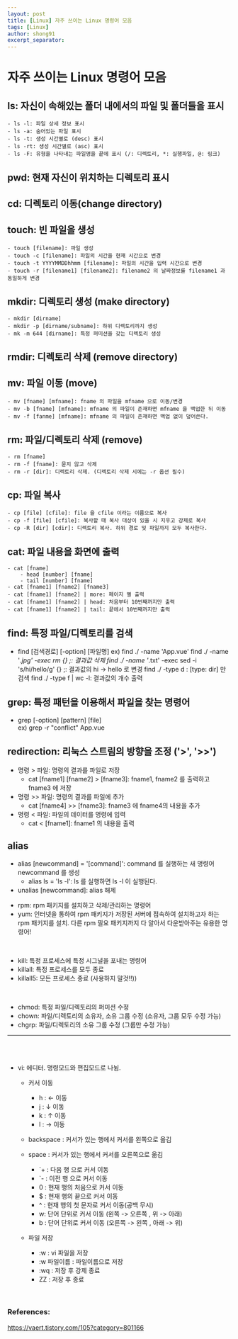 ```yaml
---
layout: post
title: [Linux] 자주 쓰이는 Linux 명령어 모음
tags: [Linux]
author: shong91
excerpt_separator: 
---
```


# 자주 쓰이는 Linux 명령어 모음

## ls: 자신이 속해있는 폴더 내에서의 파일 및 폴더들을 표시 
    - ls -l: 파일 상세 정보 표시
    - ls -a: 숨어있는 파일 표시
    - ls -t: 생성 시간별로 (desc) 표시
    - ls -rt: 생성 시간별로 (asc) 표시
    - ls -F: 유형을 나타내는 파일명을 끝에 표시 (/: 디렉토리, *: 실행파일, @: 링크)

## pwd: 현재 자신이 위치하는 디렉토리 표시

## cd: 디렉토리 이동(change directory)

## touch: 빈 파일을 생성 
    - touch [filename]: 파일 생성
    - touch -c [filename]: 파일의 시간을 현재 시간으로 변경
    - touch -t YYYYMMDDhhmm [filename]: 파일의 시간을 입력 시간으로 변경 
    - touch -r [filename1] [filename2]: filename2 의 날짜정보를 filename1 과 동일하게 변경 
    
## mkdir: 디렉토리 생성 (make directory)
    - mkdir [dirname]
    - mkdir -p [dirname/subname]: 하위 디렉토리까지 생성
    - mk -m 644 [dirname]: 특정 퍼미션을 갖는 디렉토리 생성 

## rmdir: 디렉토리 삭제 (remove directory)

## mv: 파일 이동 (move)
    - mv [fname] [mfname]: fname 의 파일을 mfname 으로 이동/변경
    - mv -b [fname] [mfname]: mfname 의 파일이 존재하면 mfname 을 백업한 뒤 이동
    - mv -f [fanme] [mfname]: mfname 의 파일이 존재하면 백업 없이 덮어쓴다. 

## rm: 파일/디렉토리 삭제 (remove)
    - rm [fname]
    - rm -f [fname]: 묻지 않고 삭제
    - rm -r [dir]: 디렉토리 삭제. (디렉토리 삭제 시에는 -r 옵션 필수)

## cp: 파일 복사
    - cp [file] [cfile]: file 을 cfile 이라는 이름으로 복사
    - cp -f [file] [cfile]: 복사할 때 복사 대상이 있을 시 지우고 강제로 복사
    - cp -R [dir] [cdir]: 디렉토리 복사. 하위 경로 및 파일까지 모두 복사한다. 

## cat: 파일 내용을 화면에 출력 
    - cat [fname]
        - head [number] [fname]
        - tail [number] [fname]
    - cat [fname1] [fname2] [fname3]
    - cat [fname1] [fname2] | more: 페이지 별 출력
    - cat [fname1] [fname2] | head: 처음부터 10번째까지만 출력
    - cat [fname1] [fname2] | tail: 끝에서 10번째까지만 출력

## find: 특정 파일/디렉토리를 검색
- find [검색경로] [-option] [파일명]
    ex) find ./ -name 'App.vue'
        find ./ -name '*.jpg' -exec rm {} \;: 결과값 삭제
        find ./ -name '*.txt' -exec sed -i 's/hi/hello/g' {} \;: 결과값의 hi -> hello 로 변경 
        find ./ -type d : [type: dir] 만 검색
        find ./ -type f | wc -l: 결과값의 개수 출력 

    
## grep: 특정 패턴을 이용해서 파일을 찾는 명령어 
- grep [-option] [pattern] [file]    
    ex) grep -r "conflict" App.vue

## redirection: 리눅스 스트림의 방향을 조정 ('>', '>>')
- 명령 > 파일: 명령의 결과를 파일로 저장
    * cat [fname1] [fname2] > [fname3]: fname1, fname2 를 출력하고 fname3 에 저장
- 명령 >> 파일: 명령의 결과를 파일에 추가
    * cat [fname4] >> [fname3]: fname3 에 fname4의 내용을 추가
- 명령 < 파일: 파일의 데이터를 명령에 입력
    * cat < [fname1]: fname1 의 내용을 출력 

## alias
- alias [newcommand] = '[command]': command 를 실행하는 새 명령어 newcommand 를 생성
    * alias ls = 'ls -l': ls 를 실행하면 ls -l 이 실행된다. 
- unalias [newcommand]: alias 해제 


* rpm: rpm 패키지를 설치하고 삭제/관리하는 명령어
* yum: 인터넷을 통하여 rpm 패키지가 저장된 서버에 접속하여 설치하고자 하는 rpm 패키지를 설치. 다른 rpm 필요 패키지까지 다 알아서 다운받아주는 유용한 명령어! 

<br>

* kill: 특정 프로세스에 특정 시그널을 포내는 명령어 
* killall: 특정 프로세스를 모두 종료
* killall5: 모든 프로세스 종료 (사용하지 말것!!))

<br>

* chmod: 특정 파일/디렉토리의 퍼미션 수정
* chown: 파일/디렉토리의 소유자, 소유 그룹 수정 (소유자, 그룹 모두 수정 가능)
* chgrp: 파일/디렉토리의 소유 그룹 수정 (그룹만 수정 가능)

- - - 

<br><br>
* vi: 에디터. 명령모드와 편집모드로 나뉨. 
    * 커서 이동
        * h : ← 이동
        * j : ↓ 이동
        * k : ↑ 이동
        * l : → 이동

    * backspace : 커서가 있는 행에서 커서를 왼쪽으로 옮김
    * space : 커서가 있는 행에서 커서를 오른쪽으로 옮김
        * `+ : 다음 행 으로 커서 이동
        * `-  : 이전 행 으로 커서 이동
        * 0 :  현재 행의 처음으로 커서 이동
        * $ : 현재 행의 끝으로 커서 이동
        * ^ : 현재 행의 첫 문자로 커서 이동(공백 무시)
        * w: 단어 단위로 커서 이동 (왼쪽 -> 오른쪽 , 위 -> 아래)
        * b : 단어 단위로 커서 이동 (오른쪽 -> 왼쪽 , 아래 -> 위)
    

    * 파일 저장
        * :w : vi 파일을 저장
        * :w 파일이름 : 파일이름으로 저장
        * :wq : 저장 후 강제 종료
        * ZZ : 저장 후 종료
        
<br>

### References:
https://vaert.tistory.com/105?category=801166